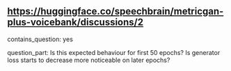 ## https://huggingface.co/speechbrain/metricgan-plus-voicebank/discussions/2

contains_question: yes

question_part: Is this expected behaviour for first 50 epochs? Is generator loss starts to decrease more noticeable on later epochs?